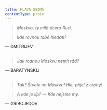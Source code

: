 ```yaml
---
title: HLAVA SEDMÁ
contentType: prose
---
```


> _Moskvo, ty milá dcero Rusi,_

> _kde rovnou tobě hledati?_

— DMITRIJEV  
 

> _Jak rodnou Moskvu nemít rád?_

— BARATYNSKIJ  
 

> _Tak? Štvete na Moskvu! Hle, přijel z ciziny!_

> _A kde je líp? — Kde nejsme my._

— GRIBOJEDOV

